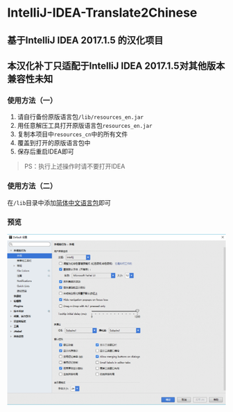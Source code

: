 # IntelliJ-IDEA-Translate2Chinese
## 基于IntelliJ IDEA 2017.1.5 的汉化项目

## 本汉化补丁只适配于IntelliJ IDEA 2017.1.5对其他版本兼容性未知

### 使用方法（一）

1. 请自行备份原版语言包`/lib/resources_en.jar`
2. 用任意解压工具打开原版语言包`resources_en.jar`
3. 复制本项目中`resources_cn`中的所有文件 
4. 覆盖到打开的原版语言包中
5. 保存后重启IDEA即可

>PS：执行上述操作时请不要打开IDEA

### 使用方法（二）

在`/lib`目录中添加[简体中文语言包](https://github.com/yihuishou/IntelliJ-IDEA-Translate2Chinese/blob/master/build/resources_zh_CN.jar)即可

### 预览

![预览](https://github.com/yihuishou/IntelliJ-IDEA-Translate2Chinese/blob/master/example.png)
